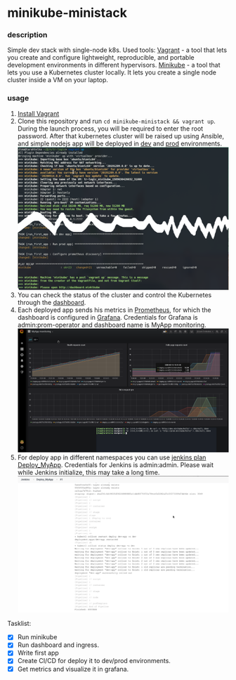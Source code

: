 # minikube-ministack 


### description
Simple dev stack with single-node k8s. Used tools:
[Vagrant](https://www.vagrantup.com/) - a tool that lets you create and configure lightweight, reproducible, and portable development environments in different hypervisors.
[Minikube](https://kubernetes.io/ru/docs/tutorials/hello-minikube/) - a tool that lets you use a Kubernetes cluster locally. It lets you create a single node cluster inside a VM on your laptop.

### usage
1. [Install Vagrant](https://www.vagrantup.com/docs/installation/)  
2. Clone this repository and run `cd minikube-ministack && vagrant up`. During the launch process, you will be required to enter the root password. After that kubernetes cluster will be raised up using Ansible, and simple nodejs app will be deployed in [dev](Http://dev.minikube) and [prod](http://prod.minikube) environments.
![](https://github.com/ganochenkodg/minikube-ministack/blob/master/screens/vagrant.png)
3. You can check the status of the cluster and control the Kubernetes through the [dashboard](minikube.dashboard).
4. Each deployed app sends his metrics in [Prometheus](https://prometheus.io/docs/introduction/overview/), for which the dashboard is configured in [Grafana](http://rafana.minikube). Credentials for Grafana is admin:prom-operator and dashboard name is MyApp monitoring.
![](https://github.com/ganochenkodg/minikube-ministack/blob/master/screens/grafana.png)
5. For deploy app in different namespaces you can use [jenkins plan Deploy_MyApp](http://jenkins.minikube/job/Deploy_MyApp/). Credentials for Jenkins is admin:admin. Please wait while Jenkins initialize, this may take a long time.
![](https://github.com/ganochenkodg/minikube-ministack/blob/master/screens/jenkins.png)

Tasklist:
- [x] Run minikube
- [x] Run dashboard and ingress.
- [x] Write first app
- [x] Create CI/CD for deploy it to dev/prod environments.
- [x] Get metrics and visualize it in grafana.
